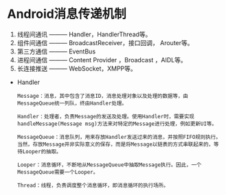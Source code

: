 # Android消息传递机制
1. 线程间通讯 ——— Handler，HandlerThread等。 
2. 组件间通信 ——— BroadcastReceiver，接口回调， Arouter等。 
3. 第三方通信 ——— EventBus
4. 进程间通信 ——— Content Provider ，Broadcast ，AIDL等。 
5. 长连接推送 ——— WebSocket，XMPP等。

- Handler       
    ```
    Message：消息，其中包含了消息ID，消息处理对象以及处理的数据等，由MessageQueue统一列队，终由Handler处理。
    
    Handler：处理者，负责Message的发送及处理。使用Handler时，需要实现handleMessage(Message msg)方法来对特定的Message进行处理，例如更新UI等。 
    
    MessageQueue：消息队列，用来存放Handler发送过来的消息，并按照FIFO规则执行。当然，存放Message并非实际意义的保存，而是将Message以链表的方式串联起来的，等待Looper的抽取。 
    
    Looper：消息循环，不断地从MessageQueue中抽取Message执行。因此，一个MessageQueue需要一个Looper。 
    
    Thread：线程，负责调度整个消息循环，即消息循环的执行场所。
    ```
    